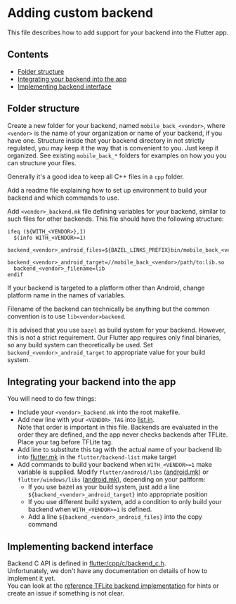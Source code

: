 # Adding custom backend

This file describes how to add support for your backend into the Flutter app.

## Contents

* [Folder structure](#folder-structure)
* [Integrating your backend into the app](#integrating-your-backend-into-the-app)
* [Implementing backend interface](#implementing-backend-interface)

## Folder structure

Create a new folder for your backend, named `mobile_back_<vendor>`, where `<vendor>` is the name of your organization or name of your backend, if you have one.
Structure inside that your backend directory in not strictly regulated, you may keep it the way that is convenient to you. Just keep it organized.
See existing `mobile_back_*` folders for examples on how you you can structure your files.

Generally it's a good idea to keep all C++ files in a `cpp` folder.

Add a readme file explaining how to set up environment to build your backend and which commands to use.

Add `<vendor>_backend.mk` file defining variables for your backend, similar to such files for other backends. This file should have the following structure:

```make
ifeq (${WITH_<VENDOR>},1)
  $(info WITH_<VENDOR>=1)
  backend_<vendor>_android_files=${BAZEL_LINKS_PREFIX}bin/mobile_back_<vendor>/path/to/lib.so
  backend_<vendor>_android_target=//mobile_back_<vendor>/path/to:lib.so
  backend_<vendor>_filename=lib
endif
```

If your backend is targeted to a platform other than Android, change platform name in the names of variables.

Filename of the backend can technically be anything but the common convention is to use `lib<vendor>backend`.

It is advised that you use `bazel` as build system for your backend.
However, this is not a strict requirement.
Our Flutter app requires only final binaries, so any build system can theoretically be used.
Set `backend_<vendor>_android_target` to appropriate value for your build system.

## Integrating your backend into the app

You will need to do few things:

* Include your `<vendor>_backend.mk` into the root makefile.
* Add new line with your `<VENDOR>_TAG` into [list.in](../lib/backend/list.in).  
Note that order is important in this file. Backends are evaluated in the order they are defined, and the app never checks backends after TFLite.
Place your tag before TFLite tag.
* Add line to substitute this tag with the actual name of your backend lib into [flutter.mk](../flutter.mk) in the `flutter/backend-list` make target
* Add commands to build your backend when `WITH_<VENDOR>=1` make variable is supplied.
  Modify `flutter/android/libs` ([android.mk](../android.mk)) or `flutter/windows/libs` ([android.mk](../windows.mk)), depending on your paltform:
  * If you use bazel as your build system, just add a line `${backend_<vendor>_android_target}` into appropriate position
  * If you use different build system, add a condition to only build your backend when `WITH_<VENDOR>=1` is defined.
  * Add a line `${backend_<vendor>_android_files}` into the copy command

## Implementing backend interface

Backend C API is defined in [flutter/cpp/c/backend_c.h](../../flutter/cpp/c/backend_c.h).  
Unfortunately, we don't have any documentation on details of how to implement it yet.  
You can look at the [reference TFLite backend implementation](../../mobile_back_tflite) for hints or create an issue if something is not clear.
